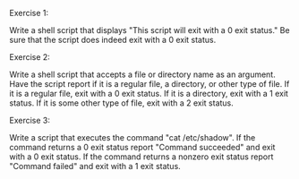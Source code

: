 Exercise 1:

Write a shell script that displays "This script will exit with a 0 exit status." Be sure that the script does indeed exit with a 0 exit status.

Exercise 2:

Write a shell script that accepts a file or directory name as an argument. Have the script report if it is a regular file, a directory, or other type of file. If it is a regular file, exit with a 0 exit status. If it is a directory, exit with a 1 exit status. If it is some other type of file, exit with a 2 exit status.

Exercise 3:

Write a script that executes the command "cat /etc/shadow". If the command returns a 0 exit status report "Command succeeded" and exit with a 0 exit status. If the command returns a non­zero exit status report "Command failed" and exit with a 1 exit status.